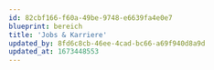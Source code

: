 ```yaml
---
id: 82cbf166-f60a-49be-9748-e6639fa4e0e7
blueprint: bereich
title: 'Jobs & Karriere'
updated_by: 8fd6c8cb-46ee-4cad-bc66-a69f940d8a9d
updated_at: 1673448553
---
```

